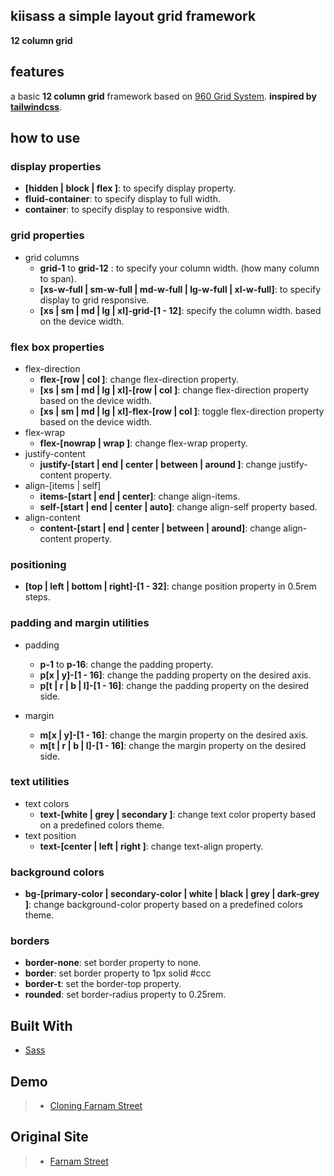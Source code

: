 ## kiisass a simple layout grid framework

**12 column grid**

## features

a basic **12 column grid** framework based on [960 Grid System](https://960.gs/).
**inspired by [tailwindcss](https://tailwindcss.com/)**.

## how to use

### display properties

- **[hidden | block | flex ]**: to specify display property.
- **fluid-container**: to specify display to full width.
- **container**: to specify display to responsive width.

### grid properties 

- grid columns
  - **grid-1** to **grid-12** : to specify your column width. (how many column to span).
  - **[xs-w-full | sm-w-full | md-w-full | lg-w-full | xl-w-full]**: to specify display to grid responsive.
  - **[xs | sm | md | lg | xl]-grid-[1 - 12]**: specify the column width. based on the device width.

### flex box properties

- flex-direction
  - **flex-[row | col ]**: change flex-direction property.
  - **[xs | sm | md | lg | xl]-[row | col ]**: change flex-direction property based on the device width.
  - **[xs | sm | md | lg | xl]-flex-[row | col ]**: toggle flex-direction property based on the device width.
- flex-wrap
  - **flex-[nowrap | wrap ]**: change flex-wrap property.
- justify-content
  - **justify-[start | end | center | between | around ]**: change justify-content property.
- align-[items | self]
  - **items-[start | end | center]**: change align-items.
  - **self-[start | end | center | auto]**: change align-self property based.
- align-content
  - **content-[start | end | center | between | around]**: change align-content property.

### positioning

- **[top | left | bottom | right]-[1 - 32]**: change position property in 0.5rem steps.

### padding and margin utilities

- padding

  - **p-1** to **p-16**: change the padding property.
  - **p[x | y]-[1 - 16]**: change the padding property on the desired axis.
  - **p[t | r | b | l]-[1 - 16]**: change the padding property on the desired side.

- margin

  - **m[x | y]-[1 - 16]**: change the margin property on the desired axis.
  - **m[t | r | b | l]-[1 - 16]**: change the margin property on the desired side.

### text utilities

- text colors
  - **text-[white | grey | secondary ]**: change text color property based on a predefined colors theme.
- text position
  - **text-[center | left | right ]**: change text-align property.

### background colors

- **bg-[primary-color | secondary-color | white | black | grey | dark-grey ]**: change background-color property based on a predefined colors theme.

### borders

- **border-none**: set border property to none.
- **border**: set border property to 1px solid #ccc
- **border-t**: set the border-top property.
- **rounded**: set border-radius property to 0.25rem.

## Built With

- [Sass](https://sass-lang.com/)

## Demo

> - [Cloning Farnam Street](https://joan-kii.github.io/kiisass/)

## Original Site

> - [Farnam Street](https://fs.blog/)
